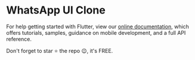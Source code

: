 # WhatsApp UI Clone





For help getting started with Flutter, view our
[online documentation](https://flutter.dev/docs), which offers tutorials,
samples, guidance on mobile development, and a full API reference.


Don't forget to star ⭐ the repo 😉, it's FREE.
